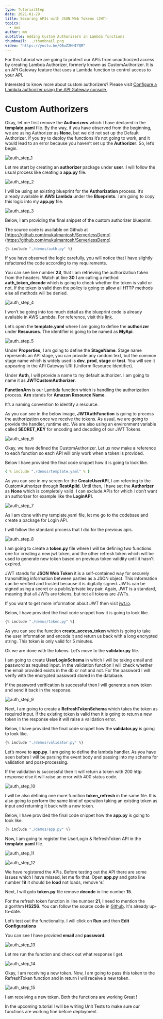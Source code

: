```yaml
---
type: TutorialStep
date: 2021-01-29
title: Securing APIs with JSON Web Tokens (JWT)
topics:
  - aws
author: mm
subtitle: Adding Custom Authorizers in Lambda functions
thumbnail: ../thumbnail.png
video: "https://youtu.be/Q6uZ2HHIYQM"
---
```


For this tutorial we are going to protect our APIs from unauthorized access by creating Lambda Authorizer, formerly known as CustomAuthorizer.
It is an API Gateway feature that uses a Lambda function to control access to your API.

Interested to know more about custom authorizers? Please visit [Configure a Lambda authorizer using the API Gateway console
](https://docs.aws.amazon.com/apigateway/latest/developerguide/configure-api-gateway-lambda-authorization-with-console.html).

# Custom Authorizers

Okay, let me first remove the **Authorizers** which I have declared in the **template.yaml** file. By the way, if you have observed from the beginning, we are using Authorizer as **None**, but we did not set up the Default Authorizer. If you try to deploy the functions it’s not going to work, and it would lead to an error because you haven’t set up the **Authorizer**. So, let’s begin.

![auth_step_1](steps/step1.png)

Let me start by creating an **authorizer** package under **user**. I
will follow the usual process like creating a **app.py** file.

![auth_step_2](steps/step2.png)

I will be using an existing blueprint for the **Authorization** process.
It’s already available in **AWS Lambda** under the **Blueprints**. I
am going to copy this logic into my **app.py** file.

![auth_step_3](steps/step3.png)

Below, I am providing the final snippet of the custom authorizer blueprint.

The source code is available on Github at [https://github.com/mukulmantosh/ServerlessDemo](https://github.com/mukulmantosh/ServerlessDemo)

```python
{% include "./demos/auth.py" %}
```

If you have observed the logic carefully, you will notice that I have slightly refactored the code according to my requirements.

You can see line number **23**, that I am retrieving the authorization token from the headers. Watch at line **30** I am calling a method **auth_token_decode** which is going to check whether the token is valid or not. If the token is valid then the policy is going to allow all HTTP methods else all methods will be denied.

![auth_step_4](steps/step4.png)

I won’t be going into too much detail as the blueprint code is already available in AWS Lambda. For reference, visit this [link](https://github.com/awslabs/aws-apigateway-lambda-authorizer-blueprints).

Let’s open the **template.yaml** where I am going to define the **authorizer** under **Resources**.
The identifier is going to be named as **MyApi**.

![auth_step_5](steps/step5.png)

Under **Properties**, I am going to define the **StageName**. Stage name represents an API stage, you can provide any random text, but the common stage name
which is widely used is **dev**, **prod**, **stage** or **test**. You will see it appearing in the API Gateway URI (Uniform Resource Identifier).

Under **Auth**, I will provide a name to my default authorizer. I am going to name it as **JWTCustomAuthorizer**.

**FunctionArn** is our Lambda function which is handling the authorization process. **Arn** stands for **Amazon Resource Name**.

It’s a naming convention to identify a resource.

As you can see in the below image, **JWTAuthFunction** is going to process the authorization once we receive the tokens. As usual, we are going to provide the
handler, runtime etc. We are also using an environment variable called **SECRET_KEY** for encoding and decoding of our JWT Tokens.

![auth_step_6](steps/step6.png)

Okay, we have defined the CustomAuthorizer. Let us now make a reference to each function so each API will only work when a token is provided.

Below I have provided the final code snippet how it is going to look like.

```yaml
{ % include "./demos/template.yaml" % }
```

As you can see in my screen for the **CreateUserAPI**, I am referring to the CustomAuthorizer through **RestApiId**. Until then, I have
set the **Authorizer** as **None** which is completely valid. I can exclude APIs for which I don’t want an authorizer for example
like the **LoginAPI**.

![auth_step_7](steps/step7.png)

As I am done with my template.yaml file, let me go to the codebase and create a package for Login API.

I will follow the standard process that I did for the previous apis.

![auth_step_8](steps/step8.png)

I am going to create a **token.py** file where I will be defining two functions one for creating a new jwt token, and the other refresh token which will be used to generate new token based on previous token validity until it hasn't expired.

JWT stands for **JSON Web Token** it is a self-contained way for securely transmitting information between parties as a JSON object. This information can be verified and trusted because it is digitally signed. JWTs can be signed using a secret or a public/private key pair. Again, JWT is a standard, meaning that all JWTs are tokens, but not all tokens are JWTs.

If you want to get more information about JWT then visit [jwt.io](https://jwt.io/).

Below, I have provided the final code snippet how it is going to look like.

```python
{% include "./demos/token.py" %}
```

As you can see the function **create_access_token** which is going to take the user information and encode it and return us back with a long encrypted string. This token is only valid for 5 minutes.

Ok we are done with the tokens. Let’s move to the **validator.py** file.

I am going to create **UserLoginSchema** in which I will be taking email and password as required input. In the validation function I will check whether the email provided exists in the db or not and not. For the password I will verify with the encrypted password stored in the database.

If the password verification is successful then I will generate a new token
and send it back in the response.

![auth_step_9](steps/step9.png)

Next, I am going to create a **RefreshTokenSchema** which takes the token as required input. If the existing token is valid then it is going to return a new token in the response else it will raise a validation error.

Below, I have provided the final code snippet how the **validator.py** is going to look like.

```python
{% include "./demos/validator.py" %}
```

Let’s move to **app.py**. I am going to define the lambda handler.
As you have seen before I will be parsing the event body and passing into my
schema for validation and post-processing.

If the validation is successful then it will return a token with
200 http response else it will raise an error with 400 status code.

![auth_step_10](steps/step10.png)

I will be also defining one more function **token_refresh** in the same file.
It is also going to perform the same kind of operation taking an existing token as input and returning it back with a new token.

Below, I have provided the final code snippet how the **app.py** is going to look like.

```python
{% include "./demos/app.py" %}
```

Now, I am going to register the UserLogin & RefreshToken API in
the **template.yaml** file.

![auth_step_11](steps/step11.png)

![auth_step_12](steps/step12.png)

We have registered the APIs. Before testing out the API there are some issues which I have missed, let me fix that. Open **app.py** and goto line number **19** it should be **load** not loads, remove ‘**s**’.

Next, I will goto **token.py** file remove **decode** in line number **15**.

For the refresh token function in line number **21**, I need to
mention the algorithm **HS256**. You can follow the source code in [Github](https://github.com/mukulmantosh/ServerlessDemo).
It's already up-to-date.

Let’s test out the functionality. I will click on **Run** and then **Edit Configurations**

You can see I have provided **email** and **password**.

![auth_step_13](steps/step13.png)

Let me run the function and check out what response I get.

![auth_step_14](steps/step14.png)

Okay, I am receiving a new token. Now, I am going to pass this token to the RefreshToken function and in return I will receive a new token.

![auth_step_15](steps/step15.png)

I am receiving a new token. Both the functions are working Great !

In the upcoming tutorial I will be writing Unit Tests to make sure our functions are working fine before deployment.
